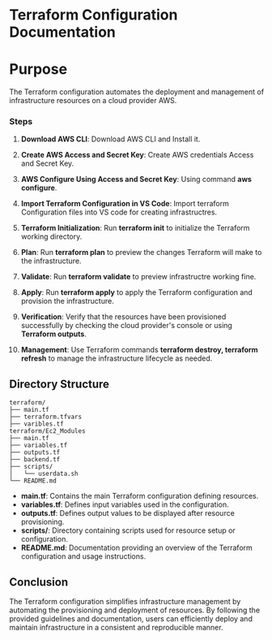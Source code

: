 # Terraform Configuration Documentation

# Purpose

The Terraform configuration automates the deployment and management of infrastructure resources on a cloud provider AWS.


### Steps

1. **Download AWS CLI**: Download AWS CLI and Install it.
   
2. **Create AWS Access and Secret Key**: Create AWS credentials Access and Secret Key.

3. **AWS Configure Using Access and Secret Key**: Using command **aws configure**.
   
4. **Import Terraform Configuration in VS Code**: Import terraform Configuration files into VS code for creating infrastructres.

5. **Terraform Initialization**: Run **terraform init** to initialize the Terraform working directory.
   
6. **Plan**: Run **terraform plan** to preview the changes Terraform will make to the infrastructure.
    
7. **Validate**: Run **terraform validate** to preview infrastructre working fine.
    
8. **Apply**: Run **terraform apply** to apply the Terraform configuration and provision the infrastructure.
   
10. **Verification**: Verify that the resources have been provisioned successfully by checking the cloud provider's console or using **Terraform outputs**.
    
7. **Management**: Use Terraform commands **terraform destroy, terraform refresh** to manage the infrastructure lifecycle as needed.



## Directory Structure

```
terraform/
├── main.tf
├── terraform.tfvars
├── varibles.tf
terraform/Ec2_Modules
├── main.tf
├── variables.tf
├── outputs.tf
├── backend.tf
├── scripts/
│   └── userdata.sh
└── README.md
```

- **main.tf**: Contains the main Terraform configuration defining resources.
- **variables.tf**: Defines input variables used in the configuration.
- **outputs.tf**: Defines output values to be displayed after resource provisioning.
- **scripts/**: Directory containing scripts used for resource setup or configuration.
- **README.md**: Documentation providing an overview of the Terraform configuration and usage instructions.


## Conclusion

The Terraform configuration simplifies infrastructure management by automating the provisioning and deployment of resources. By following the provided guidelines and documentation, users can efficiently deploy and maintain infrastructure in a consistent and reproducible manner.


